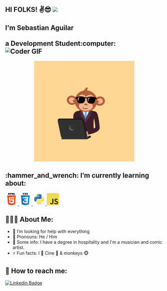 <h2 align="left">
 <abc>
  <br>HI FOLKS! ✌😎 <img src="https://user-images.githubusercontent.com/42378118/110234147-e3259600-7f4e-11eb-95be-0c4047144dea.gif" width="30"><br>
  <br> I'm Sebastian Aguilar<br>
  <br> a Development Student:computer:<br>
    <img src="https://media.giphy.com/media/SWoSkN6DxTszqIKEqv/giphy.gif" alt="Coder GIF" width="500">
 </abc>
</h2> 

<p align= "center">
  <img width="320" height="320" src = "passion-10.gif">
</p>

<h2 align="left">:hammer_and_wrench: I’m currently learning about:</h2>
<p align="left">
    <a href="https://www.w3.org/html/" target="_blank"> <img src="https://raw.githubusercontent.com/devicons/devicon/master/icons/html5/html5-original-wordmark.svg" alt="html5" width="40" height="40"/> </a>
    <a href="https://www.w3schools.com/css/" target="_blank"> <img src="https://raw.githubusercontent.com/devicons/devicon/master/icons/css3/css3-original-wordmark.svg" alt="css3" width="40" height="40"/> </a>
     <a href="python-original.svg" target="_blank"> <img src="python-original.svg" alt="python" width="40" height="40"/> </a>   
 <a href="https://developer.mozilla.org/en-US/docs/Web/JavaScript" target="_blank"> <img src="https://raw.githubusercontent.com/devicons/devicon/master/icons/javascript/javascript-original.svg" alt="javascript" width="40" height="40"/> </a>
    </p>

<h2 align="left">👨🏻‍💻 About Me:</h2>

- 🤯 I’m looking for help with everything
- 👾 Pronouns: He / Him
- 💬 Some info: I have a degree in hospitality and I'm a musician and comic artist.
- ⚡ Fun facts: I 💙 Cine 🎥 & monkeys 🐵 <br>

<h2 align="left">🧭 How to reach me:</h2>

[![Linkedin Badge](https://img.shields.io/badge/-Sebah_Aguilar-blue?style=flat-square&logo=Linkedin&logoColor=white&link=https://www.linkedin.com/in/aguilarsebastian216/)](https://www.linkedin.com/in/aguilarsebastian216)
<!--
**SebaguilarSA/SebaguilarSA** is a ✨ _special_ ✨ repository because its `README.md` (this file) appears on your GitHub profile.

-->
